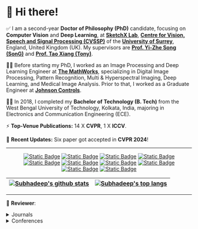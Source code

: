 # 👋 Hi there!

✅ I am a second-year **Doctor of Philosophy (PhD)** candidate, focusing on **Computer Vision** and **Deep Learning**, at [**SketchX Lab**](https://sketchx.eecs.qmul.ac.uk/), [**Centre for Vision, Speech and Signal Processing (CVSSP)**](https://www.surrey.ac.uk/centre-vision-speech-signal-processing) of the [**University of Surrey**](https://www.surrey.ac.uk/), England, United Kingdom (UK). My supervisors are [**Prof. Yi-Zhe Song (SonG)**](https://www.surrey.ac.uk/people/yi-zhe-song) and [**Prof. Tao Xiang (Tony)**](https://www.surrey.ac.uk/people/tao-xiang).

👨‍💻 Before starting my PhD, I worked as an Image Processing and Deep Learning Engineer at [**The MathWorks**](https://www.mathworks.com), specializing in Digital Image Processing, Pattern Recognition, Multi & Hyperspectral Imaging, Deep Learning, and Medical Image Analysis. Prior to that, I worked as a Graduate Engineer at [**Johnson Controls**](https://www.johnsoncontrols.com).

👨‍🎓 In 2018, I completed my **Bachelor of Technology (B. Tech)** from the West Bengal University of Technology, Kolkata, India, majoring in Electronics and Communication Engineering (ECE). 

⚡ **Top-Venue Publications:** 14 X **CVPR**, 1 X **ICCV**.

📢 **Recent Updates:** Six paper got accepted in **CVPR 2024**!

___

<div align="center">

[![Static Badge](https://img.shields.io/badge/Email-0078D4?style=flat&logo=microsoftoutlook)](mailto:s.koley@surrey.ac.uk)
[![Static Badge](https://img.shields.io/badge/Gmail-white?style=flat&logo=gmail)](mailto:subhadeepkoley@gmail.com)
[![Static Badge](https://img.shields.io/badge/Homepage-3EA37A?style=flat&logo=githubpages)](https://subhadeepkoley.github.io/)
[![Static Badge](https://img.shields.io/badge/LinkedIn-0A66C2?style=flat&logo=linkedin)](https://www.linkedin.com/in/subhadeepkoley/)
[![Static Badge](https://img.shields.io/badge/Twitter-000000?style=flat&logo=twitter)](https://twitter.com/subhadeepko)
[![Static Badge](https://img.shields.io/badge/GitHub-181717?style=flat&logo=github)](https://github.com/subhadeepkoley) 
[![Static Badge](https://img.shields.io/badge/Google%20Scholar-white?style=flat&logo=googlescholar)](https://scholar.google.com/citations?user=-mOrpz8AAAAJ) 
[![Static Badge](https://img.shields.io/badge/ORCiD-white?style=flat&logo=orcid)](https://orcid.org/0000-0002-4010-4387)
[![Static Badge](https://img.shields.io/badge/DBLP-004F9F?style=flat&logo=dblp)](https://dblp.org/pid/286/4893.html) 
[![Static Badge](https://img.shields.io/badge/CSAuthors-5F9EA0?style=flat&logo=c)](https://www.csauthors.net/subhadeep-koley/) 

</div>

<div align="center">

| <a href="https://github.com/subhadeepkoley"><img align="center" src="https://github-readme-stats.vercel.app/api?username=subhadeepkoley&show_icons=true&theme=vue-dark&hide=prs,issues,contribs&rank_icon=github" alt="Subhadeep's github stats" /></a> | <a href="https://github.com/subhadeepkoley"><img align="center" src="https://github-readme-stats.vercel.app/api/top-langs/?username=subhadeepkoley&layout=compact&theme=vue-dark" alt="Subhadeep's top langs" /></a> |
| ------------- | ------------- |

</div>

___

📝 **Reviewer**:
<details>
  <summary>Journals</summary>

* EURASIP Journal on Image and Video Processing
* Expert Systems with Applications
* Future Generation Computer Systems
* Signal Processing
* Information Sciences
* The Imaging Science Journal
* Frontiers in Computer Science
* Cybernetics and Systems
* IEEE Transactions on Pattern Analysis and Machine Intelligence
* IEEE Transactions on Image Processing
* IET Computer Vision
* Multimedia Tools & Applications

</details>

<details>
  <summary>Conferences</summary>

* CVPR
* ICCV
* ECCV
* BMVC

</details>
